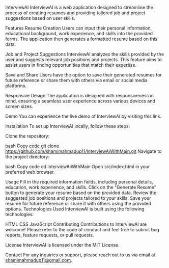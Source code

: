 InterviewAI
InterviewAI is a web application designed to streamline the process of creating resumes and providing tailored job and project suggestions based on user skills.

Features
Resume Creation
Users can input their personal information, educational background, work experience, and skills into the provided forms. The application then generates a formatted resume based on this data.

Job and Project Suggestions
InterviewAI analyzes the skills provided by the user and suggests relevant job positions and projects. This feature aims to assist users in finding opportunities that match their expertise.

Save and Share
Users have the option to save their generated resumes for future reference or share them with others via email or social media platforms.

Responsive Design
The application is designed with responsiveness in mind, ensuring a seamless user experience across various devices and screen sizes.

Demo
You can experience the live demo of InterviewAI by visiting this link.

Installation
To set up InterviewAI locally, follow these steps:

Clone the repository:

bash
Copy code
git clone https://github.com/shamimahmadup11/InterviewAiWithMain.git
Navigate to the project directory:

bash
Copy code
cd InterviewAiWithMain
Open src/index.html in your preferred web browser.

Usage
Fill in the required information fields, including personal details, education, work experience, and skills.
Click on the "Generate Resume" button to generate your resume based on the provided data.
Review the suggested job positions and projects tailored to your skills.
Save your resume for future reference or share it with others using the provided options.
Technologies Used
InterviewAI is built using the following technologies:

HTML
CSS
JavaScript
Contributing
Contributions to InterviewAI are welcome! Please refer to the code of conduct and feel free to submit bug reports, feature requests, or pull requests.

License
InterviewAI is licensed under the MIT License.

Contact
For any inquiries or support, please reach out to us via email at shamimahmadup11@gmail.com.
